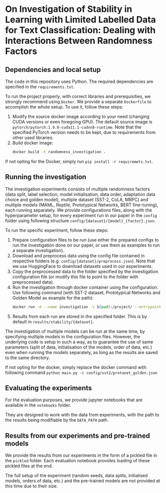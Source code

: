 # On Investigation of Stability in Learning with Limited Labelled Data for Text Classification: Dealing with Interactions Between Randomness Factors

## Dependencies and local setup

The code in this repository uses Python. The required dependencies are specified in the `requirements.txt`. 

To run the project properly, with correct libraries and prerequisities, we strongly recommend using `Docker`. We provide a separate `Dockerfile` to accomplish the whole setup. To use it, follow these steps:

1. Modify the source docker image according to your need (changing CUDA versions or even foregoing GPU). The default source image is `pytorch/pytorch:1.9.0-cuda11.1-cudnn8-runtime`. Note that the specified PyTorch version needs to be kept, due to requirements from other used libraries.
1. Build docker image:
    ```bash
    docker build -t randomness_investigation .
    ```

If not opting for the Docker, simply run `pip install -r requiremets.txt`.

## Running the investigation

The investigation experiments consists of multiple randomness factors (data split, label selection, model initialisation, data order, adaptation data choice and golden model), multiple dataset (SST-2, CoLA, MRPC) and multiple models (MAML, Reptile, Prototypical Networks, BERT fine-tuning), each running separately. We provide configurations files, along with the hyperparameter setup, for every experiment run in our paper in the `config` folder using following structure `config/{dataset}/{model}_{factor}.json`.

To run the specific experiment, follow these steps:

1. Prepare configuration files to be run (use either the prepared configs to run the investigation done on our paper, or use them as examples to run a separate investigation).
1. Download and preprocess data using the config file contained in respective folders (e.g. `config/{dataset}/preprocess.json`). Note that we use HuggingFace to download datasets used in our experiments.
1. Copy the preprocessed data to the folder specified by the investigation configuration file (or modify this file to point to the folder with preprocessed data).
1. Run the investigation through docker container using the configuration. Use following command (with SST-2 dataset, Prototypical Networks and Golden Model as example for the path):
    ```bash
    docker run -d --name investigation -v $(pwd):/project/ --entrypoint "/bin/bash" randomness_investigation:latest "-c" "python main.py -c config/sst2/protonet_golden.json"
    ```
1. Results from each run are stored in the specified folder. This is by default in `results/stability/{dataset}`.

The investigation of multiple models can be run at the same time, by specifying multiple models in the configuration files. However, the underlying code is setup in such a way, as to guarantee the use of same parameters (split of data, initialisation of the models, order of data, etc.) even when running the models separately, as long as the results are saved to the same directory.

If not opting for the docker, simply replace the docker command with following command `python main.py -c config/sst2/protonet_golden.json`

## Evaluating the experiments

For the evaluation purposes, we provide jupyter notebooks that are available in the `notebooks` folder. 

They are designed to work with the data from experiments, with the path to the results being modifiable by the `DATA_PATH` path. 

## Results from our experiments and pre-trained models

We provide the results from our experiments in the form of a pickled file in the `pickled` folder. Each evaluation notebook provides loading of these pickled files at the end.

The full setup of the experiment (random seeds, data splits, initialised models, orders of data, etc.) and the pre-trained models are not provided at this time due to their size.